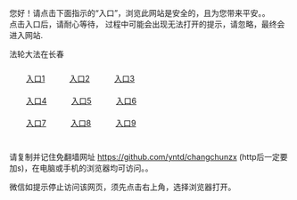 您好！请点击下面指示的“入口”，浏览此网站是安全的，且为您带来平安。。 <br/>
点击入口后，请耐心等待， 过程中可能会出现无法打开的提示，请忽略，最终会进入网站. </br>

法轮大法在长春<br/>
<div style="padding:10px"><a style="margin:20px" target="_blank" href="https://d1dm8zmu17pv6s.cloudfront.net/2Qpsp?pprmadol" id="ccLink1" rel="nofollow">入口1</a> <a target="_blank" style="margin:20px" href="https://d1j3gfrj9tw2uw.cloudfront.net/2Qpsp?oymmrcuf" id="ccLink2" rel="nofollow">入口2</a> <a style="margin:20px" target="_blank" href="https://d30jzrkz5hc4c9.cloudfront.net/2Qpsp?dysor" id="ccLink3" rel="nofollow">入口3</a></div>

<div style="padding:10px" ><a style="margin:20px" target="_blank" href="https://d1dm8zmu17pv6s.cloudfront.net/2Qpsp?pprmadol" id="ccLink4" rel="nofollow">入口4</a> <a style="margin:20px" href="https://d1j3gfrj9tw2uw.cloudfront.net/2Qpsp?oymmrcuf" target="_blank" id="ccLink5" rel="nofollow">入口5</a> <a style="margin:20px" href="https://d30jzrkz5hc4c9.cloudfront.net/2Qpsp?dysor" target="_blank" id="ccLink6" rel="nofollow">入口6</a></div>

<div style="padding:10px"><a style="margin:20px" target="_blank" href="https://d1dm8zmu17pv6s.cloudfront.net/2Qpsp?pprmadol" id="ccLink7" rel="nofollow">入口7</a> <a style="margin:20px" href="https://d1j3gfrj9tw2uw.cloudfront.net/2Qpsp?oymmrcuf" target="_blank" id="ccLink8" rel="nofollow">入口8</a> <a style="margin:20px" target="_blank" href="https://d30jzrkz5hc4c9.cloudfront.net/2Qpsp?dysor" id="ccLink9" rel="nofollow">入口9</a></div>

<br/>



请复制并记住免翻墙网址 https://github.com/yntd/changchunzx (http后一定要加s)，在电脑或手机的浏览器均可访问。。<br/>

微信如提示停止访问该网页，须先点击右上角，选择浏览器打开。
